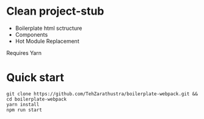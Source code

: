 # Clean project-stub

- Boilerplate html sctructure
- Components
- Hot Module Replacement

Requires Yarn

# Quick start
```
git clone https://github.com/TehZarathustra/boilerplate-webpack.git && cd boilerplate-webpack
yarn install
npm run start
```
